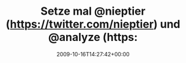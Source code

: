 ---
retweeted: false
source: <a href="http://twitter.com" rel="nofollow">Twitter Web Client</a>
entities:
  hashtags: []
  symbols: []
  user_mentions:
  - name: Sophie Dollinger
    screen_name: Analyze
    indices:
    - '24'
    - '32'
    id_str: '14384558'
    id: '14384558'
  urls: []
display_text_range:
- '0'
- '66'
favorite_count: '0'
id_str: '4916792328'
truncated: false
retweet_count: '0'
id: '4916792328'
created_at: Fri Oct 16 14:27:42 +0000 2009
favorited: false
full_text: Setze mal [@nieptier](https://twitter.com/nieptier) und [@analyze](https://twitter.com/analyze)
  in die Block-Ich-Wohl-Bald Liste.
lang: de
tags:
- pesos/twitter
date: '2009-10-16T14:27:42+00:00'
src: https://twitter.com/bascht/status/4916792328
original_url: https://twitter.com/bascht/status/4916792328
type: twitter_tweet
text: Setze mal [@nieptier](https://twitter.com/nieptier) und [@analyze](https://twitter.com/analyze)
  in die Block-Ich-Wohl-Bald Liste.
title: 'Setze mal @nieptier (https://twitter.com/nieptier) und @analyze (https:'

---